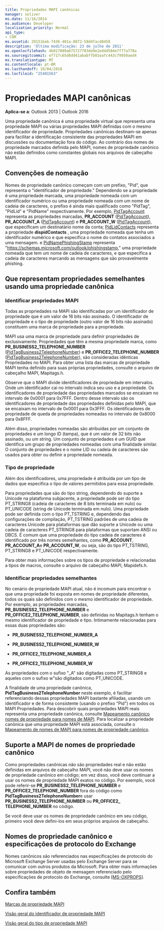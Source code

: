 ```yaml
---
title: Propriedades MAPI canônicas
manager: soliver
ms.date: 11/16/2014
ms.audience: Developer
localization_priority: Normal
api_type:
- COM
ms.assetid: 29151beb-7436-401a-8072-58d4facd8458
description: 'Última modificação: 23 de julho de 2011'
ms.openlocfilehash: 4b017089a675727703de9e2ed4d584e7f77a778a
ms.sourcegitcommit: ef717c65d8dd41ababffb01eafc443c79950aed4
ms.translationtype: MT
ms.contentlocale: pt-BR
ms.lasthandoff: 10/04/2018
ms.locfileid: "25401563"
---
```

# <a name="mapi-canonical-properties"></a>Propriedades MAPI canônicas

  
  
**Aplica-se a**: Outlook 2013 | Outlook 2016 
  
Uma propriedade canônica é uma propriedade virtual que representa uma propriedade MAPI ou várias propriedades MAPI definidas com o mesmo identificador de propriedade. Propriedades canônicas destinam-se apenas para facilitar a identificação consistente das propriedades MAPI em discussões ou documentação fora do código. Ao contrário dos nomes de propriedade marcados definida pelo MAPI, nomes de propriedade canônico não estão definidos como constantes globais nos arquivos de cabeçalho MAPI.
  
## <a name="naming-conventions"></a>Convenções de nomeação

Nomes de propriedade canônico começam com um prefixo, "Pid", que representa o "identificador de propriedade." Dependendo se a propriedade é uma propriedade marcada, uma propriedade nomeada com um identificador numérico ou uma propriedade nomeada com um nome de cadeia de caracteres, o prefixo é ainda mais qualificado como "PidTag", "PidLid" e "PidName" respectivamente. Por exemplo, [PidTagAccount](pidtagaccount-canonical-property.md) representa as propriedades marcadas, **PR_ACCOUNT** ([PidTagAccount](pidtagaccount-canonical-property.md)), **PR_ACCOUNT_A** ([PidTagAccount](pidtagaccount-canonical-property.md)) e **PR_ACCOUNT_W** ([PidTagAccount](pidtagaccount-canonical-property.md)), que especificam um destinatário nome da conta; [PidLidContacts](pidlidcontacts-canonical-property.md) representa a propriedade **dispidContacts** , uma propriedade nomeada que tenha um identificador numérico e que especifica o nome do contatos associados a uma mensagem. e [PidNamePhishingStamp](pidnamephishingstamp-canonical-property.md) representa "https://schemas.microsoft.com/outlook/phishingstamp," uma propriedade nomeada que tem um nome de cadeia de caracteres, e que especifica a cadeia de caracteres marcando as mensagens que são provavelmente phishing. 
  
## <a name="representing-similar-properties-using-one-canonical-property"></a>Que representam propriedades semelhantes usando uma propriedade canônica

### <a name="identifying-properties-in-mapi"></a>Identificar propriedades MAPI

Todas as propriedades na MAPI são identificadas por um identificador de propriedade que é um valor de 16 bits não assinado. O identificador de propriedade e o tipo de propriedade (outro valor de 16 bits não assinado) constituem uma marca de propriedade para a propriedade. 
  
MAPI usa uma marca de propriedade para definir propriedades de exclusivamente. Propriedades que têm a mesma propriedade marca, como **PR_BUSINESS2_TELEPHONE_NUMBER** ([PidTagBusiness2TelephoneNumber](pidtagbusiness2telephonenumber-canonical-property.md)) e **PR_OFFICE2_TELEPHONE_NUMBER** ([PidTagBusiness2TelephoneNumber](pidtagbusiness2telephonenumber-canonical-property.md)), são consideradas idênticas Propriedades no MAPI. Para obter uma lista das marcas de propriedade MAPI tenha definido para suas próprias propriedades, consulte o arquivo de cabeçalho MAPI, Mapitags.h.
  
Observe que o MAPI divide identificadores de propriedade em intervalos. Onde um identificador cai no intervalo indica seu uso e a propriedade. Os identificadores de propriedade das propriedades marcados se encaixam no intervalo de 0x0001 para 0x7FFF. Dentro desse intervalo são os identificadores de propriedade das propriedades definidas pelo MAPI, que se encaixam no intervalo de 0x0001 para 0x3FFF. Os identificadores de propriedade de queda de propriedades nomeadas no intervalo de 0x8000 para 0x8FFF. 
  
Além disso, propriedades nomeadas são atribuídas por um conjunto de propriedades e um longo ID (tampa), que é um valor de 32 bits não assinado, ou um string. Um conjunto de propriedades é um GUID que identifica um grupo de propriedades nomeadas com uma finalidade similar. O conjunto de propriedades e o nome LID ou cadeia de caracteres são usados para obter ou definir a propriedade nomeada.
  
### <a name="property-type"></a>Tipo de propriedade

Além dos identificadores, uma propriedade é atribuída por um tipo de dados que especifica o tipo de valores permitidos para essa propriedade.
  
Para propriedades que são do tipo string, dependendo do suporte a Unicode na plataforma subjacente, a propriedade pode ser do tipo PT_STRING8 (cadeia de caracteres de 8 bits terminada em nulo) ou PT_UNICODE (string de Unicode terminada em nulo). Uma propriedade pode ser definida com o tipo PT_TSTRING e, dependendo das configurações de compilação, PT_TSTRING padrões de uma cadeia de caracteres Unicode para plataformas que dão suporte a Unicode ou uma cadeia de caracteres PT_STRING8 para plataformas que suportam ANSI ou DBCS. É comum que uma propriedade do tipo cadeia de caracteres é identificado por três nomes semelhantes, como **PR_ACCOUNT**, **PR_ACCOUNT_A**e **PR_ACCOUNT_W**, ou seja, são do tipo PT_TSTRING, PT_STRING8 e PT_UNICODE respectivamente.
  
Para obter mais informações sobre os tipos de propriedade e relacionadas a tipos de macros, consulte o arquivo de cabeçalho MAPI, Mapidefs.h.
  
### <a name="identifying-similar-properties"></a>Identificar propriedades semelhantes

No cenário de propriedade MAPI atual, não é incomum para encontrar o que uma propriedade foi exposta em nomes de propriedade diferentes, todos os quais são definidos com o mesmo identificador de propriedade. Por exemplo, as propriedades marcadas, **PR_BUSINESS2_TELEPHONE_NUMBER** e **PR_OFFICE2_TELEPHONE_NUMBER**, são definidas no Mapitags.h tenham o mesmo identificador de propriedade e tipo. Intimamente relacionadas para essas duas propriedades são:
  
- **PR_BUSINESS2_TELEPHONE_NUMBER_A**
    
- **PR_BUSINESS2_TELEPHONE_NUMBER_W**
    
- **PR_OFFICE2_TELEPHONE_NUMBER_A**
    
- **PR_OFFICE2_TELEPHONE_NUMBER_W**
    
As propriedades com o sufixo "_A" são digitadas como PT_STRING8 e aqueles com o sufixo w"são digitados como PT_UNICODE.
  
A finalidade de uma propriedade canônica, **PidTagBusiness2TelephoneNumber** neste exemplo, é facilitar referenciando dessas propriedades MAPI bastante afiliadas, usando um identificador e de forma consistente (usando o prefixo "Pid") em todos os MAPI Propriedades. Para descobrir quais propriedades MAPI reais representa uma propriedade canônica, consulte [Mapeamento canônico nomes de propriedade para nomes de MAPI](mapping-canonical-property-names-to-mapi-names.md). Para localizar a propriedade canônica que uma propriedade MAPI está associada, consulte o [Mapeamento de nomes de MAPI para nomes de propriedade canônico](mapping-mapi-names-to-canonical-property-names.md).
  
## <a name="mapi-support-of-canonical-property-names"></a>Suporte a MAPI de nomes de propriedade canônico

Como propriedades canônicas não são propriedades real e não estão definidas em arquivos de cabeçalho MAPI, você não deve usar os nomes de propriedade canônico em código; em vez disso, você deve continuar a usar os nomes de propriedade MAPI exatos no código. Por exemplo, você pode referir-se **PR_BUSINESS2_TELEPHONE_NUMBER** e **PR_OFFICE2_TELEPHONE_NUMBER** fora do código como **PidTagBusiness2TelephoneNumber**e usar **PR_BUSINESS2_TELEPHONE_NUMBER** ou **PR_OFFICE2_ TELEPHONE_NUMBER** no código. 
  
Se você deve usar os nomes de propriedade canônico em seu código, primeiro você deve defini-los em seus próprios arquivos de cabeçalho.
  
## <a name="canonical-property-names-and-exchange-protocol-specifications"></a>Nomes de propriedade canônico e especificações de protocolo do Exchange

Nomes canônicos são referenciados nas especificações de protocolo do Microsoft Exchange Server usadas pelo Exchange Server para se comunicar com outros produtos da Microsoft. Para obter mais informações sobre propriedades de objeto de mensagem referenciado pelo especificações de protocolo do Exchange, consulte [[MS-OXPROPS]](https://msdn.microsoft.com/library/f6ab1613-aefe-447d-a49c-18217230b148%28Office.15%29.aspx).
  
## <a name="see-also"></a>Confira também



[Marcas de propriedade MAPI](mapi-property-tags.md)
  
[Visão geral do identificador de propriedade MAPI](mapi-property-identifier-overview.md)
  
[Visão geral do tipo de propriedade MAPI](mapi-property-type-overview.md)

